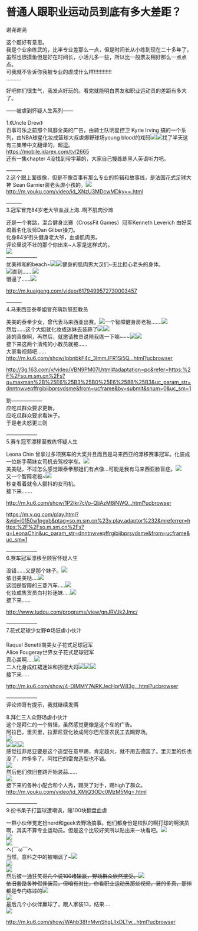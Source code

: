 # 普通人跟职业运动员到底有多大差距？

谢尧谢尧  

这个题好有意思。  
我是个业余练武的，比半专业差那么一点，但是时间长从小练到现在二十多年了，虽然也很摸鱼但是好在时间长，小活儿多一些，所以比一般票友稍好那么一点点点。  
可我就不告诉你我被专业的虐成什么样!!!!!!!!!!!!  
..........  

好吧你们很生气，我发点好玩的。看完就能明白票友和职业运动员的差距有多大了。  

––––被虐到怀疑人生系列––––  

1.《Uncle Drew》  
百事可乐之前那个风靡全美的广告，由骑士队明星控卫 Kyrie Irving 搞的一个系列，由NBA球星化妆成篮球大叔虐爆野球场young blood的戏码![](https://pic3.zhimg.com/v2-b5f6952bf732317b71dd58b59277e642_b.jpg)![](https://pic2.zhimg.com/v2-e056455d717e5bc17c9da79256583a71_b.jpg)找了半天这有三集带中文翻译的，超逗。  
[<span>https://</span><span>mobile.idarex.com/tv/26</span><span>65</span><span></span>](https://mobile.idarex.com/tv/2665)  
还有一集chapter 4没找到带字幕的，大家自己搜练练黑人英语听力吧。  

––––––  
2.这个跟上面很像，但是不像百事有那么专业的剪辑和故事线，是法国花式足球大神 Sean Garnier装老头虐小孩的。![](https://pic4.zhimg.com/v2-16622aa63bcff5beba54ceb415a5584b_b.jpg)  
[<span>http://</span><span>m.youku.com/video/id_XN</span><span>zU3MDcwMDky==.html</span><span></span>](http://m.youku.com/video/id_XNzU3MDcwMDky==.html)  

––––––  
3.冠军冒充84岁老大爷血战上海..啊不肌肉沙滩  

还是一个套路，混合健身比赛（CrossFit Games）冠军Kenneth Leverich 由好莱坞着名化妆师Dan Gilber操刀。  
化身84岁街头健身老大爷，血虐肌肉男。  
评论里说不壮的那个你出来~人家是这样式的。  
![](https://pic4.zhimg.com/v2-6903ddfeef5c5c5b41b285739a32ad1b_b.jpg)  
——————  
优美祥和的beach~![](https://pic2.zhimg.com/v2-ba48a22c7112a547f74c146fe3bf55e5_b.jpg)![](https://pic2.zhimg.com/v2-664708d0b1fa2df4dd505ca625a1fe7d_b.jpg)健身的肌肉男大汉们~无比担心老头的身体。  
![](https://pic1.zhimg.com/v2-1e81c7d7f5cbd004517a82a545eb3574_b.jpg)直到.......![](https://pic4.zhimg.com/v2-16e68f25ca013bc4c3c046ab6558fad3_b.jpg)  
懵逼了......![](https://pic1.zhimg.com/v2-32817028a92cc33dd5864b00f45772e8_b.jpg)  

[<span>http://</span><span>m.kuaigeng.com/video/61</span><span>79499572730003457</span><span></span>](http://m.kuaigeng.com/video/6179499572730003457)  

––––––  
4.马来西亚泰拳姐冒充萌新怒怼教员  

美美的泰拳少女，曾代表马来西亚出赛。![](https://pic2.zhimg.com/v2-d79b942d5fd9c79e128c5b59b26164a5_b.jpg)一个智障健身房老板.......![](https://pic4.zhimg.com/v2-1e730d225fdeb1376d806aa042ae794b_b.jpg)  
然后......这个大姐就化妆成迷妹去装蒜了![](https://pic2.zhimg.com/v2-e53ebca9cba929d2dc679123b57459a9_b.jpg)![](https://pic2.zhimg.com/v2-753ec4dce5c453dc66f6e6614531c9ed_b.jpg)  
装的真像啊，再然后，就邀请教员说陪我练一下嘛~~~![](https://pic4.zhimg.com/v2-ae9f6b3ac9fae93b8085f8c71945303b_b.jpg)![](https://pic4.zhimg.com/v2-34e1e25ce292d18e7f3db9b5157baa57_b.jpg)  
接下来这两个清纯的小教员就被......  
大家看视频吧......  
[<span>http://</span><span>m.ku6.com/show/IpbnbkF4</span><span>c_3ImmJFR1Si5Q...html?ucbrowser</span><span></span>](http://m.ku6.com/show/IpbnbkF4c_3ImmJFR1Si5Q...html?ucbrowser)  

[<span>http://</span><span>3g.163.com/v/video/VBN9</span><span>PM07I.html#adaptation=pc&refer=https:%2F%2Fso.m.sm.cn%2Fs?q=maxman%2B%25E6%25B3%25B0%25E6%258B%25B3&uc_param_str=dnntnwvepffrgibijbprsvdsme&from=ucframe&by=submit&snum=0&uc_sm=1</span><span></span>](http://3g.163.com/v/video/VBN9PM07I.html%23adaptation=pc&refer=https%253A%252F%252Fso.m.sm.cn%252Fs%253Fq%253Dmaxman%252B%2525E6%2525B3%2525B0%2525E6%25258B%2525B3%2526uc_param_str%253Ddnntnwvepffrgibijbprsvdsme%2526from%253Ducframe%2526by%253Dsubmit%2526snum%253D0%2526uc_sm%253D1)  

割——————  
应吃瓜群众要求更新。  
应吃瓜群众要求看妹子。  
于是老夫怒更三则  

——————  
5.赛车冠军漂移至教练怀疑人生  

Leona Chin 曾拿过多项赛车的大奖并且而且是马来西亚的漂移赛事冠军。化装成一位新手萌妹女司机去驾校学车。![](https://pic1.zhimg.com/v2-d0e53505ea00e477323a2066a9b4a4f8_b.jpg)  
美美哒，不过怎么感觉跟泰拳那姐们有点像...可能是我有马来西亚脸盲症。![](https://pic4.zhimg.com/v2-bb315449965210d8bc72aefeccff314f_b.png)  
又一个智障老板~![](https://pic2.zhimg.com/v2-7bad585c1a18bc10afd8ceec17a40649_b.jpg)  
秒变看着就令人颤抖的女司机。  
接下来.......  

[<span>http://</span><span>m.ku6.com/show/1P2ikr7c</span><span>Vo-QljAzM8iNWQ...html?ucbrowser</span><span></span>](http://m.ku6.com/show/1P2ikr7cVo-QljAzM8iNWQ...html?ucbrowser)  

[<span>https://</span><span>m.v.qq.com/play.html?</span><span>&vid=i0150w1pgxb&ptag=so.m.sm.cn%23v.play.adaptor%232&mreferrer=https:%2F%2Fso.m.sm.cn%2Fs?q=LeonaChin&uc_param_str=dnntnwvepffrgibijbprsvdsme&from=ucframe&uc_sm=1</span><span></span>](https://m.v.qq.com/play.html?&vid=i0150w1pgxb&ptag=so.m.sm.cn%2523v.play.adaptor%25232&mreferrer=https%253A%252F%252Fso.m.sm.cn%252Fs%253Fq%253DLeonaChin%2526uc_param_str%253Ddnntnwvepffrgibijbprsvdsme%2526from%253Ducframe%2526uc_sm%253D1)  

——————  
6.赛车冠军漂移至顾客怀疑人生  

没错......又是那个妹子。![](https://pic4.zhimg.com/v2-942a1fece3163743b9adecf00b818d9b_b.png)  
依旧美美哒....![](https://pic3.zhimg.com/v2-9a484a12bcfc7a35f0c81357d0024686_b.png)  
这回是智障的三菱汽车.....![](https://pic2.zhimg.com/v2-1c770ff23009e553f37f5b97365204c1_b.png)  
化妆成售货员白衬衫迷妹.....![](https://pic4.zhimg.com/v2-c2826f848c4ad2386bbd576eec8d7597_b.png)  
接下来......  

[<span>http://www.</span><span>tudou.com/programs/view</span><span>/gnJRVJk2Jmc/</span><span></span>](http://www.tudou.com/programs/view/gnJRVJk2Jmc/)  

——————  
7.花式足球少女野⚽场狂虐小伙汁  

Raquel Benetti南美女子花式足球冠军  
Alice Fougeray世界女子花式足球冠军  
真心美啊.....![](https://pic4.zhimg.com/v2-14d2a57c5f06eb1909ae6e8847ee80af_b.png)  
二人化身成红裙迷妹和拐棍大妈![](https://pic2.zhimg.com/v2-3dd2fcb25c60c7004139bf2336f3cc11_b.png)![](https://pic4.zhimg.com/v2-ee8021a2dff5d61bdae701e603cd7903_b.png)![](https://pic3.zhimg.com/v2-442d73216ab17ffde35fcde901486536_b.png)  
接下来.....  

[<span>http://</span><span>m.ku6.com/show/4-DIMMY7</span><span>AjRKJecHprW83g...html?ucbrowser</span><span></span>](http://m.ku6.com/show/4-DIMMY7AjRKJecHprW83g...html?ucbrowser)  

——————  
评论帅哥有提示，我就继续发俩  

8.拜仁三人众野场虐小伙汁  
这个是拜仁的一个剪辑，虽然感觉更像是这个车的广告。  
阿拉巴，里贝里，拉菲尼亚化妆成阿尔巴尼亚农民工去踢野场。  
![](https://pic3.zhimg.com/v2-4a4d698f3decf7e1eabc372e41093bd6_b.png)  
![](https://pic1.zhimg.com/v2-c340400d3be184b1fde5359c46fce26c_b.png)![](https://pic3.zhimg.com/v2-6a13b9598e1f8f88a99b58b1aaad797e_b.png)![](https://pic4.zhimg.com/v2-a624e86bca3c3ca941c50f11da865e1b_b.png)  
感觉拉菲尼亚要是这个造型在意甲踢，肯定超火，就不用去德国了。里贝里的伤也没了，帅多多了。阿拉巴的雷鬼造型也不错。  
![](https://pic1.zhimg.com/v2-a2799cd24a192abd607f805d3f083ccc_b.jpg)  
然后他们依旧套路开始装蒜......  
![](https://pic2.zhimg.com/v2-0358ba7e472ce9cf626d4bed84509235_b.png)  
接下来的各种小配合和个人秀，踢哭了对手，踢high了群众。  
[<span>http://</span><span>m.youku.com/video/id_XM</span><span>jQ3ODc0MzM5Mg=.html</span><span></span>](http://m.youku.com/video/id_XMjQ3ODc0MzM5Mg=.html)  

——————  
9.扮书呆子打篮球遭嘲讽，赌100块翻盘血虐  

一群小伙伴觉定扮nerd和geek去野场搞事。他们都身份是校队的啊打球的啊演员啊，其实不算专业运动员。但是这个比较好笑所以贴出来一块看吧。![](https://pic2.zhimg.com/v2-b02d95df7a63fb94f955a801ab528b01_b.png)  
![](https://pic3.zhimg.com/v2-581e84abc4fafea435d8f7309fc99eaa_b.png)  
![](https://pic2.zhimg.com/v2-1ddecb552acb24f7db8369c924e1e5a5_b.png)  
ヘ(￣ω￣ヘ  
当然，意料之中的被嘲讽了~![](https://pic2.zhimg.com/v2-4a665890ce709dc759d1991c7edff96d_b.png)  
![](https://pic2.zhimg.com/v2-65c23a656c7d446d74fe6f5543b38cc5_b.png)  
![](https://pic4.zhimg.com/v2-d828aea1c6c5877ffe1891838d8f71db_b.png)  
然后被一通狂笑~~哥几个说100堵输赢，野场群众欣然接受。![](https://pic4.zhimg.com/v2-1c22f2ef1d8aca7b2a5783a06c8e82f3_b.png)  
依旧套路各种假摔装蒜，但咱有对比，你看职业运动员那些视频，装的多真，那摔都是专门练过的~~![](https://pic4.zhimg.com/v2-4d452747de05526992196cd872442663_b.png)  
![](https://pic4.zhimg.com/v2-6abcaba63b45ae9821071a8dd9811d87_b.png)  
最后几个小伙伴赢球了，跟人家装13，结果....  
![](https://pic2.zhimg.com/v2-1e15458d17c9ef93d9732679ff2608dd_b.png)  

[<span>http://</span><span>m.ku6.com/show/WAhb38fn</span><span>MvnShgLlIxDLTw...html?ucbrowser</span><span></span>](http://m.ku6.com/show/WAhb38fnMvnShgLlIxDLTw...html?ucbrowser)